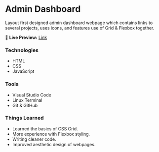# Admin Dashboard

Layout first designed admin dashboard webpage which contains links to several projects, uses icons, and features use of Grid & Flexbox together.

🔗 **Live Preview:** [Link](https://danielddg.github.io/admin-dashboard/)

### Technologies

* HTML
* CSS
* JavaScript

### Tools

* Visual Studio Code
* Linux Terminal
* Git & GitHub

### Things Learned

* Learned the basics of CSS Grid.
* More experience with Flexbox styling.
* Writing cleaner code.
* Improved aesthetic design of webpages.

